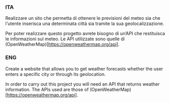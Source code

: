 ### ITA
Realizzare un sito che permetta di ottenere le previsioni del meteo sia che l'utente inserisca una determinata città sia tramite la sua geolocalizzazione.

Per poter realizzare questo progetto avrete bisogno di un’API che restituisca le informazioni sul meteo. Le API utilizzate sono quelle di  (OpenWeatherMap)[https://openweathermap.org/api].


### ENG
Create a website that allows you to get weather forecasts whether the user enters a specific city or through its geolocation.

In order to carry out this project you will need an API that returns weather information. The APIs used are those of (OpenWeatherMap)[https://openweathermap.org/api].
